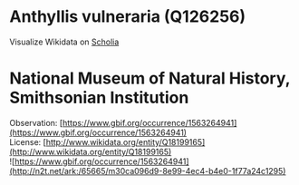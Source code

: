 
Anthyllis vulneraria (Q126256)
==============================
  
Visualize Wikidata on [Scholia](https://scholia.toolforge.org/taxon/Q126256)
# National Museum of Natural History, Smithsonian Institution
  
Observation: [https://www.gbif.org/occurrence/1563264941](https://www.gbif.org/occurrence/1563264941)  
License: [http://www.wikidata.org/entity/Q18199165](http://www.wikidata.org/entity/Q18199165)  
![https://www.gbif.org/occurrence/1563264941](http://n2t.net/ark:/65665/m30ca096d9-8e99-4ec4-b4e0-1f77a24c1295)